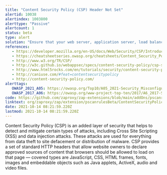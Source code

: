 ```yaml
---
title: "Content Security Policy (CSP) Header Not Set"
alertid: 10038
alertindex: 1003800
alerttype: "Passive"
alertcount: 1
status: beta
type: alert
solution: "Ensure that your web server, application server, load balancer, etc. is configured to set the Content-Security-Policy header, to achieve optimal browser support: 'Content-Security-Policy' for Chrome 25+, Firefox 23+ and Safari 7+, 'X-Content-Security-Policy' for Firefox 4.0+ and Internet Explorer 10+, and 'X-WebKit-CSP' for Chrome 14+ and Safari 6+."
references:
   - https://developer.mozilla.org/en-US/docs/Web/Security/CSP/Introducing_Content_Security_Policy
   - https://cheatsheetseries.owasp.org/cheatsheets/Content_Security_Policy_Cheat_Sheet.html
   - http://www.w3.org/TR/CSP/
   - http://w3c.github.io/webappsec/specs/content-security-policy/csp-specification.dev.html
   - http://www.html5rocks.com/en/tutorials/security/content-security-policy/
   - http://caniuse.com/#feat=contentsecuritypolicy
   - http://content-security-policy.com/
alerttags: 
   OWASP_2021_A05: https://owasp.org/Top10/A05_2021-Security_Misconfiguration/
   OWASP_2017_A06: https://owasp.org/www-project-top-ten/2017/A6_2017-Security_Misconfiguration.html
code: https://github.com/zaproxy/zap-extensions/blob/main/addOns/pscanrulesBeta/src/main/java/org/zaproxy/zap/extension/pscanrulesBeta/ContentSecurityPolicyMissingScanRule.java
linktext: org/zaproxy/zap/extension/pscanrulesBeta/ContentSecurityPolicyMissingScanRule.java
date: 2021-10-14 08:21:59.220Z
lastmod: 2021-10-14 08:21:59.220Z
---
```

Content Security Policy (CSP) is an added layer of security that helps to detect and mitigate certain types of attacks, including Cross Site Scripting (XSS) and data injection attacks. These attacks are used for everything from data theft to site defacement or distribution of malware. CSP provides a set of standard HTTP headers that allow website owners to declare approved sources of content that browsers should be allowed to load on that page — covered types are JavaScript, CSS, HTML frames, fonts, images and embeddable objects such as Java applets, ActiveX, audio and video files.
